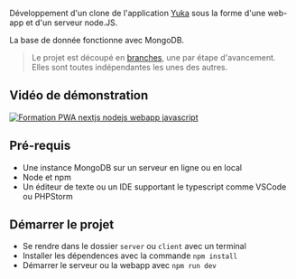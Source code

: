 

Développement d'un clone de l'application [Yuka](https://yuka.io/) sous la forme d'une web-app et d'un serveur node.JS.

La base de donnée fonctionne avec MongoDB.

> Le projet est découpé en [branches](https://github.com/Exilz/cours-miw-2019/branches), une par étape d'avancement. Elles sont toutes indépendantes les unes des autres.

## Vidéo de démonstration

[![Formation PWA nextjs nodejs webapp javascript](https://img.youtube.com/vi/BOOEVAaLoaY/0.jpg)](https://youtu.be/BOOEVAaLoaY)

## Pré-requis

* Une instance MongoDB sur un serveur en ligne ou en local
* Node et npm
* Un éditeur de texte ou un IDE supportant le typescript comme VSCode ou PHPStorm

## Démarrer le projet

* Se rendre dans le dossier `server` ou `client` avec un terminal
* Installer les dépendences avec la commande `npm install`
* Démarrer le serveur ou la webapp avec `npm run dev`
